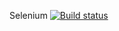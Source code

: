 Selenium [![Build status](https://ci.appveyor.com/api/projects/status/kifmo86i83vgbjda?svg=true)](https://ci.appveyor.com/project/KaterinaRekiyan/selenium01)